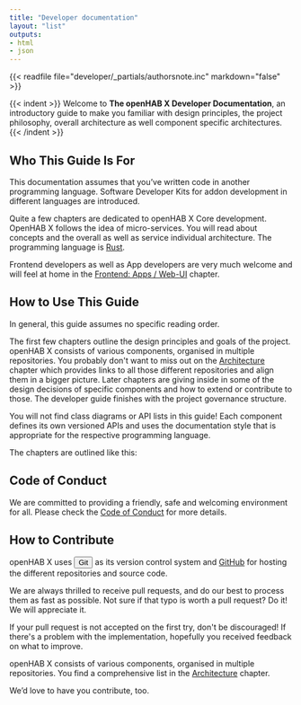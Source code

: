 ```yaml
---
title: "Developer documentation"
layout: "list"
outputs:
- html
- json
---
```


{{< readfile file="developer/_partials/authorsnote.inc" markdown="false" >}}

{{< indent >}}
Welcome to **The openHAB X Developer Documentation**, an introductory guide to make you familiar with design principles, the project philosophy, overall architecture as well component specific architectures.
{{< /indent >}}

## Who This Guide Is For
This documentation assumes that you’ve written code in another programming language. Software Developer Kits for addon development in different languages are introduced.

Quite a few chapters are dedicated to openHAB X Core development. OpenHAB X follows the idea of micro-services. You will read about concepts and the overall as well as service individual architecture. The programming language is [Rust](https://doc.rust-lang.org/book).

Frontend developers as well as App developers are very much welcome and will feel at home in the [Frontend: Apps / Web-UI](/developer/frontend) chapter.

## How to Use This Guide

In general, this guide assumes no specific reading order.

The first few chapters outline the design principles and goals of the project. openHAB X consists of various components, organised in multiple repositories. You probably don't want to miss out on the [Architecture](/developer/architecture) chapter which provides links to all those different repositories and align them in a bigger picture. Later chapters are giving inside in some of the design decisions of specific components and how to extend or contribute to those. The developer guide finishes with the project governance structure.

You will not find class diagrams or API lists in this guide! Each component defines its own versioned APIs and uses the documentation style that is appropriate for the respective programming language.

The chapters are outlined like this:

<split>

## Code of Conduct

We are committed to providing a friendly, safe and welcoming environment for all. Please check the [Code of Conduct](/conduct) for more details.

## How to Contribute

openHAB X uses <button class="btn-link contexthelp" id="aboutgit" title="Context help">Git</button> as its version control system and [GitHub](https://www.github.com/openhab-nodes) for hosting the different repositories and source code.

<template data-popover="aboutgit">
<p style="max-width: 500px">
You will get in contact with <i><a href="https://git-scm.com/" target="_blank">Git</a></i> in many places and it makes sense to get yourself familiar with its basic commands and concepts. There are many pages to learn about Git. Try <a href="http://rogerdudler.github.io/git-guide" target="_blank">Git - The Simple Guide</a> as a start. In Git it is common to send *Pull Requests* from your own source code clone back to the official repository.
</p>
</template>
<ui-tooltip target="aboutgit"></ui-tooltip>

We are always thrilled to receive pull requests, and do our best to process them as fast as possible. Not sure if that typo is worth a pull request? Do it! We will appreciate it.

If your pull request is not accepted on the first try, don't be discouraged! If there's a problem with the implementation, hopefully you received feedback on what to improve.

openHAB X consists of various components, organised in multiple repositories. You find a comprehensive list in the [Architecture](/developer/architecture) chapter.

We’d love to have you contribute, too.
